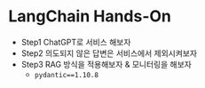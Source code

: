 # LangChain Hands-On

- Step1 ChatGPT로 서비스 해보자
- Step2 의도되지 않은 답변은 서비스에서 제외시켜보자
- Step3 RAG 방식을 적용해보자 & 모니터링을 해보자
    - `pydantic==1.10.8`